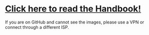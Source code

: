 # [Click here to read the Handbook!](Handbook.md)
If you are on GitHub and cannot see the images, please use a VPN or connect through a different ISP.
